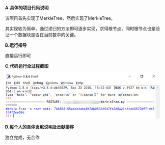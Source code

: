 **A.具体的项目代码说明**

该项目首先实现了MerkleTree，然后实现了MerkleTree。

其实现较为简单，通过递归的方法即可逐步实现，求得根节点，同时根节点也是验证一个数据块是否在当前数中的关键。



**B.运行指导**

直接运行即可

**C.代码运行全过程截图**

![result.png](https://github.com/SD19wyh/Projections/blob/main/5_merkletree/result.png)

**D.每个人的具体贡献说明及贡献排序**

独立完成，无合作
